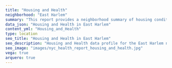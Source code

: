 ```yaml
---
title: "Housing and Health"
neighborhood: "East Harlem"
summary: "This report provides a neighborhood summary of housing conditions and related health outcomes. It also describes population characteristics that can increase vulnerability to housing hazards."
data_json: "Housing and Health in East Harlem"
content_yml: "Housing_and_Health"
type: location
seo_title: "Housing and Health in East Harlem"
seo_description: "Housing and Health data profile for the East Harlem neighborhood of NYC."
seo_image: "images/nyc_health_report_housing_and_health.jpg"
vega: true
arquero: true
---
```

